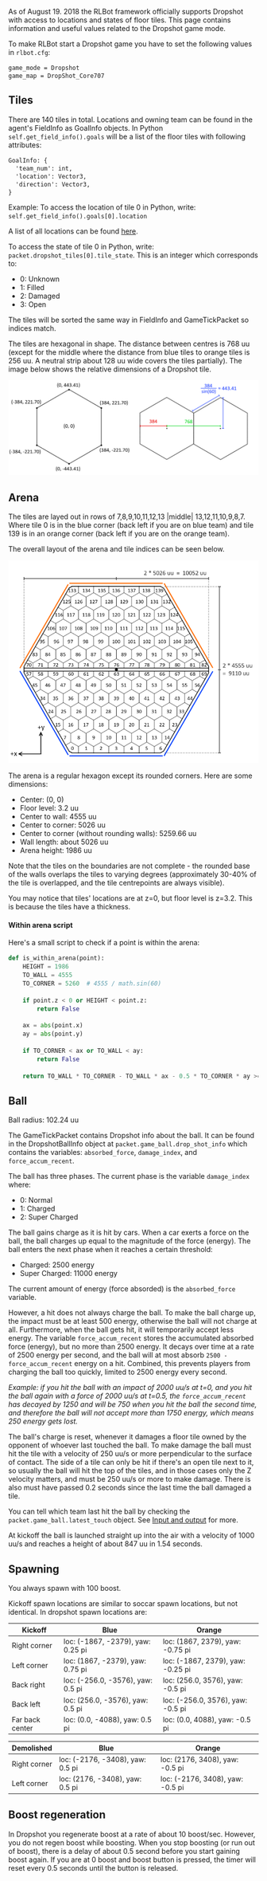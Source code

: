 As of August 19. 2018 the RLBot framework officially supports Dropshot with access to locations and states of floor tiles. This page contains information and useful values related to the Dropshot game mode.

To make RLBot start a Dropshot game you have to set the following values in `rlbot.cfg`:

```
game_mode = Dropshot
game_map = DropShot_Core707
```

## Tiles

There are 140 tiles in total.
Locations and owning team can be found in the agent's FieldInfo as GoalInfo objects. In Python `self.get_field_info().goals` will be a list of the floor tiles with following attributes:

```
GoalInfo: {
  'team_num': int,
  'location': Vector3,
  'direction': Vector3,
}
```

Example: To access the location of tile 0 in Python, write: `self.get_field_info().goals[0].location`

A list of all locations can be found [here](https://pastebin.com/w79VhU8W).

To access the state of tile 0 in Python, write: `packet.dropshot_tiles[0].tile_state`. This is an integer which corresponds to:

- 0: Unknown
- 1: Filled
- 2: Damaged
- 3: Open

The tiles will be sorted the same way in FieldInfo and GameTickPacket so indices match.

The tiles are hexagonal in shape. The distance between centres is 768 uu (except for the middle where the distance from blue tiles to orange tiles is 256 uu. A neutral strip about 128 uu wide covers the tiles partially). The image below shows the relative dimensions of a Dropshot tile.

![A Dropshot tile's dimensions](/img/dropshot/tiles.png)

## Arena

The tiles are layed out in rows of 7,8,9,10,11,12,13 |middle| 13,12,11,10,9,8,7. Where tile 0 is in the blue corner (back left if you are on blue team) and tile 139 is in an orange corner (back left if you are on the orange team).

The overall layout of the arena and tile indices can be seen below.

![Layout of Core707](/img/dropshot/arena.png)

The arena is a regular hexagon except its rounded corners. Here are some dimensions:

- Center: (0, 0)
- Floor level: 3.2 uu
- Center to wall: 4555 uu
- Center to corner: 5026 uu
- Center to corner (without rounding walls): 5259.66 uu
- Wall length: about 5026 uu
- Arena height: 1986 uu

Note that the tiles on the boundaries are not complete - the rounded base of the walls overlaps the tiles to varying degrees (approximately 30-40% of the tile is overlapped, and the tile centrepoints are always visible).

You may notice that tiles' locations are at z=0, but floor level is z=3.2. This is because the tiles have a thickness.

#### Within arena script

Here's a small script to check if a point is within the arena:

```python
def is_within_arena(point):
	HEIGHT = 1986
	TO_WALL = 4555
	TO_CORNER = 5260  # 4555 / math.sin(60)
	
	if point.z < 0 or HEIGHT < point.z:
		return False
	
	ax = abs(point.x)
	ay = abs(point.y)
	
	if TO_CORNER < ax or TO_WALL < ay:
		return False
	
	return TO_WALL * TO_CORNER - TO_WALL * ax - 0.5 * TO_CORNER * ay >= 0;
```

## Ball

Ball radius: 102.24 uu

The GameTickPacket contains Dropshot info about the ball. It can be found in the DropshotBallInfo object at `packet.game_ball.drop_shot_info` which contains the variables: `absorbed_force`, `damage_index`, and `force_accum_recent`.

The ball has three phases. The current phase is the variable `damage_index` where:

- 0: Normal
- 1: Charged
- 2: Super Charged

The ball gains charge as it is hit by cars. When a car exerts a force on the ball, the ball charges up equal to the magnitude of the force (energy). The ball enters the next phase when it reaches a certain threshold:

- Charged: 2500 energy
- Super Charged: 11000 energy

The current amount of energy (force absorded) is the `absorbed_force` variable.

However, a hit does not always charge the ball. To make the ball charge up, the impact must be at least 500 energy, otherwise the ball will not charge at all. Furthermore, when the ball gets hit, it will temporarily accept less energy. The variable `force_accum_recent` stores the accumulated absorbed force (energy), but no more than 2500 energy. It decays over time at a rate of 2500 energy per second, and the ball will at most absorb `2500 - force_accum_recent` energy on a hit. Combined, this prevents players from charging the ball too quickly, limited to 2500 energy every second.

*Example: if you hit the ball with an impact of 2000 uu/s at t=0, and you hit the ball again with a force of 2000 uu/s at t=0.5, the `force_accum_recent` has decayed by 1250 and will be 750 when you hit the ball the second time, and therefore the ball will not accept more than 1750 energy, which means 250 energy gets lost.*

The ball's charge is reset, whenever it damages a floor tile owned by the opponent of whoever last touched the ball. To make damage the ball must hit the tile with a velocity of 250 uu/s or more perpendicular to the surface of contact. The side of a tile can only be hit if there's an open tile next to it, so usually the ball will hit the top of the tiles, and in those cases only the Z velocity matters, and must be 250 uu/s or more to make damage. There is also must have passed 0.2 seconds since the last time the ball damaged a tile.

You can tell which team last hit the ball by checking the `packet.game_ball.latest_touch` object. See [Input and output](https://github.com/RLBot/RLBotPythonExample/wiki/Input-and-Output-Data) for more.

At kickoff the ball is launched straight up into the air with a velocity of 1000 uu/s and reaches a height of about 847 uu in 1.54 seconds.

## Spawning

You always spawn with 100 boost.

Kickoff spawn locations are similar to soccar spawn locations, but not identical. In dropshot spawn locations are:

| Kickoff         | Blue                              | Orange                            |
|-----------------|-----------------------------------|-----------------------------------|
| Right corner    | loc: (-1867, -2379), yaw: 0.25 pi | loc: (1867, 2379), yaw: -0.75 pi  |
| Left corner     | loc: (1867, -2379), yaw: 0.75 pi  | loc: (-1867, 2379), yaw: -0.25 pi |
| Back right      | loc: (-256.0, -3576), yaw: 0.5 pi | loc: (256.0, 3576), yaw: -0.5 pi  |
| Back left       | loc: (256.0, -3576), yaw: 0.5 pi  | loc: (-256.0, 3576), yaw: -0.5 pi |
| Far back center | loc: (0.0, -4088), yaw: 0.5 pi    | loc: (0.0, 4088), yaw: -0.5 pi         |

| Demolished      | Blue                              | Orange                            |
|-----------------|-----------------------------------|-----------------------------------|
| Right corner    | loc: (-2176, -3408), yaw: 0.5 pi | loc: (2176, 3408), yaw: -0.5 pi  |
| Left corner     | loc: (2176, -3408), yaw: 0.5 pi  | loc: (-2176, 3408), yaw: -0.5 pi |

## Boost regeneration

In Dropshot you regenerate boost at a rate of about 10 boost/sec. However, you do not regen boost while boosting. When you stop boosting (or run out of boost), there is a delay of about 0.5 second before you start gaining boost again. If you are at 0 boost and boost button is pressed, the timer will reset every 0.5 seconds until the button is released.
